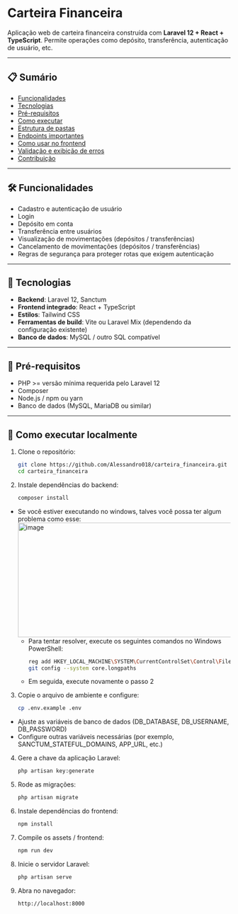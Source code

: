 # Carteira Financeira

Aplicação web de carteira financeira construída com **Laravel 12 + React + TypeScript**. Permite operações como depósito, transferência, autenticação de usuário, etc.

---

## 📋 Sumário

- [Funcionalidades](#funcionalidades)  
- [Tecnologias](#tecnologias)  
- [Pré-requisitos](#pré-requisitos)  
- [Como executar](#como-executar)  
- [Estrutura de pastas](#estrutura-de-pastas)  
- [Endpoints importantes](#endpoints-importantes)  
- [Como usar no frontend](#como-usar-no-frontend)  
- [Validação e exibição de erros](#validação-e-exibição-de-erros)  
- [Contribuição](#contribuição)  

---

## 🛠 Funcionalidades

- Cadastro e autenticação de usuário  
- Login
- Depósito em conta  
- Transferência entre usuários  
- Visualização de movimentações (depósitos / transferências)
- Cancelamento de movimentações (depósitos / transferências)
- Regras de segurança para proteger rotas que exigem autenticação  

---

## 🔧 Tecnologias

- **Backend**: Laravel 12, Sanctum  
- **Frontend integrado**: React + TypeScript  
- **Estilos**: Tailwind CSS  
- **Ferramentas de build**: Vite ou Laravel Mix (dependendo da configuração existente)  
- **Banco de dados**: MySQL / outro SQL compatível  

---

## 🔌 Pré-requisitos

- PHP >= versão mínima requerida pelo Laravel 12  
- Composer  
- Node.js / npm ou yarn  
- Banco de dados (MySQL, MariaDB ou similar)  

---

## 🚀 Como executar localmente

1. Clone o repositório:

   ```bash
   git clone https://github.com/Alessandro018/carteira_financeira.git
   cd carteira_financeira
2. Instale dependências do backend:

    ````bash
    composer install
- Se você estiver executando no windows, talves você possa ter algum problema como esse:
  <img width="955" height="259" alt="image" src="https://github.com/user-attachments/assets/79effff0-ebc3-4049-b050-7c2457308a91" />
  - Para tentar resolver, execute os seguintes comandos no Windows PowerShell:
      ````bash
      reg add HKEY_LOCAL_MACHINE\SYSTEM\CurrentControlSet\Control\FileSystem /v LongPathsEnabled /t REG_DWORD /d 1 /f
      git config --system core.longpaths
  - Em seguida, execute novamente o passo 2

3. Copie o arquivo de ambiente e configure:

    `````bash
    cp .env.example .env
- Ajuste as variáveis de banco de dados (DB_DATABASE, DB_USERNAME, DB_PASSWORD)
- Configure outras variáveis necessárias (por exemplo, SANCTUM_STATEFUL_DOMAINS, APP_URL, etc.)
4. Gere a chave da aplicação Laravel:

      ````bash
      php artisan key:generate
5. Rode as migrações:

    ````bash
    php artisan migrate
6. Instale dependências do frontend:

    ````bash
    npm install
7. Compile os assets / frontend:

    ````bash
    npm run dev
8. Inicie o servidor Laravel:

    ````bash
    php artisan serve
9. Abra no navegador:

    ````bash
    http://localhost:8000
